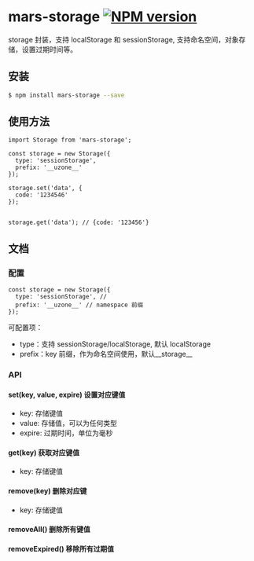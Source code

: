 # mars-storage [![NPM version][npm-image]][npm-url]

storage 封装，支持 localStorage 和 sessionStorage, 支持命名空间，对象存储，设置过期时间等。

## 安装

```bash
$ npm install mars-storage --save
```

## 使用方法
```
import Storage from 'mars-storage';

const storage = new Storage({
  type: 'sessionStorage',
  prefix: '__uzone__'
});

storage.set('data', {
  code: '1234546'
});


storage.get('data'); // {code: '123456'}
```

## 文档

### 配置
```
const storage = new Storage({
  type: 'sessionStorage', //
  prefix: '__uzone__' // namespace 前缀
});
```
可配置项：
- type：支持 sessionStorage/localStorage, 默认 localStorage
- prefix：key 前缀，作为命名空间使用，默认__storage__

### API
#### set(key, value, expire) 设置对应键值

- key: 存储键值
- value: 存储值，可以为任何类型
- expire: 过期时间，单位为毫秒


#### get(key) 获取对应键值

- key: 存储键值

#### remove(key) 删除对应键

- key: 存储键值

#### removeAll() 删除所有键值

#### removeExpired() 移除所有过期值

[npm-image]: https://badge.fury.io/js/generator-vapp.svg
[npm-url]: https://npmjs.org/package/mars-storage